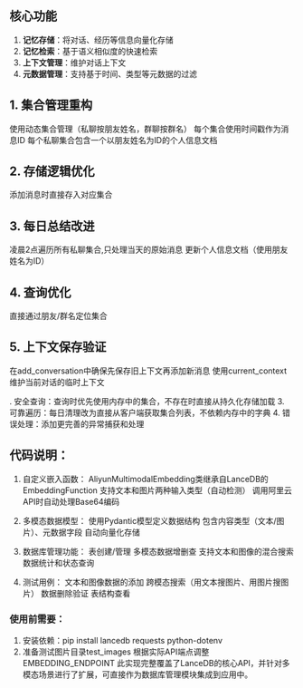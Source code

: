 ## 核心功能
1. **记忆存储**：将对话、经历等信息向量化存储
2. **记忆检索**：基于语义相似度的快速检索
3. **上下文管理**：维护对话上下文
4. **元数据管理**：支持基于时间、类型等元数据的过滤



## 1. 集合管理重构
使用动态集合管理（私聊按朋友姓名，群聊按群名）
每个集合使用时间戳作为消息ID
每个私聊集合包含一个以朋友姓名为ID的个人信息文档

## 2. 存储逻辑优化
添加消息时直接存入对应集合

## 3. 每日总结改进
凌晨2点遍历所有私聊集合,只处理当天的原始消息
更新个人信息文档（使用朋友姓名为ID）

## 4. 查询优化
直接通过朋友/群名定位集合

## 5. 上下文保存验证
在add_conversation中确保先保存旧上下文再添加新消息
使用current_context维护当前对话的临时上下文

. 安全查询：查询时优先使用内存中的集合，不存在时直接从持久化存储加载
3. 可靠遍历：每日清理改为直接从客户端获取集合列表，不依赖内存中的字典
4. 错误处理：添加更完善的异常捕获和处理


## 代码说明：
1. 自定义嵌入函数：
AliyunMultimodalEmbedding类继承自LanceDB的EmbeddingFunction
支持文本和图片两种输入类型（自动检测）
调用阿里云API时自动处理Base64编码

2. 多模态数据模型：
使用Pydantic模型定义数据结构
包含内容类型（文本/图片）、元数据字段
自动向量化存储

3. 数据库管理功能：
表创建/管理
多模态数据增删查
支持文本和图像的混合搜索
数据统计和状态查询

4. 测试用例：
文本和图像数据的添加
跨模态搜索（用文本搜图片、用图片搜图片）
数据删除验证
表结构查看

### 使用前需要：
1. 安装依赖：pip install lancedb requests python-dotenv
2. 准备测试图片目录test_images
根据实际API端点调整EMBEDDING_ENDPOINT
此实现完整覆盖了LanceDB的核心API，并针对多模态场景进行了扩展，可直接作为数据库管理模块集成到应用中。